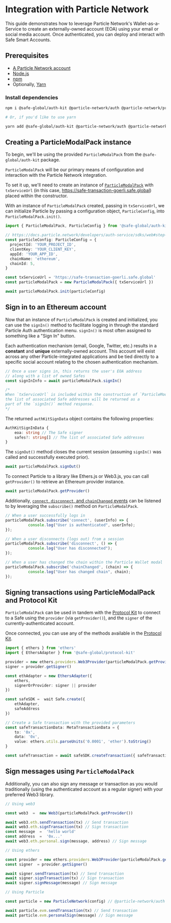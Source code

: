 # Integration with Particle Network

This guide demonstrates how to leverage Particle Network's Wallet-as-a-Service to create an externally-owned account (EOA) using your email or social media account. Once authenticated, you can deploy and interact with Safe Smart Accounts.

## Prerequisites

- [A Particle Network account](https://dashboard.particle.network/#/)
- [Node.js](https://nodejs.org/en/download) 
- [npm](https://docs.npmjs.com/downloading-and-installing-node-js-and-npm/) 
- Optionally, [Yarn](https://classic.yarnpkg.com/lang/en/docs/install/#windows-stable)

### Install dependencies

```bash
npm i @safe-global/auth-kit @particle-network/auth @particle-network/provider

# Or, if you'd like to use yarn

yarn add @safe-global/auth-kit @particle-network/auth @particle-network/provider
```

## Creating a ParticleModalPack instance

To begin, we'll be using the provided `ParticleModalPack` from the `@safe-global/auth-kit` package.

`ParticleModalPack` will be our primary means of configuration and interaction with the Particle Network integration. 

To set it up, we'll need to create an instance of [`ParticleModalPack`](https://github.com/safe-global/safe-core-sdk/blob/main/packages/auth-kit/src/packs/particle-network/ParticleModalPack.ts) with `txServiceUrl` (in this case, https://safe-transaction-goerli.safe.global) placed within the constructor.

With an instance of `ParticleModalPack` created, passing in `txServiceUrl`, we can initialize Particle by passing a configuration object, `ParticleConfig`, into `ParticleModalPack.init()`.

```ts
import { ParticleModalPack, ParticleConfig } from '@safe-global/auth-kit'

// https://docs.particle.network/developers/auth-service/sdks/web#step-2-setup-developer-api-key
const particleConfig: ParticleConfig = {
  projectId: 'YOUR_PROJECT_ID',
  clientKey: 'YOUR_CLIENT_KEY',
  appId: 'YOUR_APP_ID',
  chainName: 'ethereum',
  chainId: 5,
}

const txServiceUrl = 'https://safe-transaction-goerli.safe.global'
const particleModalPack = new ParticleModalPack({ txServiceUrl })

await particleModalPack.init(particleConfig)
```

## Sign in to an Ethereum account

Now that an instance of `ParticleModalPack` is created and initialized, you can use the `signIn()` method to facilitate logging in through the standard Particle Auth authentication menu. `signIn()` is most often assigned to something like a "Sign In" button.

Each authentication mechanism (email, Google, Twitter, etc.) results in a **constant** and **unique** externally-owned account. This account will exist across any other Particle-integrated applications and be tied directly to a specific social account relating to the chosen authentication mechanism.

```ts
// Once a user signs in, this returns the user's EOA address
// along with a list of owned Safes
const signInInfo = await particleModalPack.signIn()

/* 
When `txServiceUrl` is included within the construction of `ParticleModalPack`,
the list of associated Safe addresses will be returned as a 
part of the `signIn()` method response.
*/
```

The returned `authKitSignData` object contains the following properties:

```ts
AuthKitSignInData {
	eoa: string // The Safe signer
	safes?: string[] // The list of associated Safe addresses
}
```

The `signOut()` method closes the current session (assuming `signIn()` was called and successfully executed prior).

```ts
await particleModalPack.signOut()
```

To connect Particle to a library like Ethers.js or Web3.js, you can call `getProvider()` to retrieve an Ethereum provider instance.

```ts
await particleModalPack.getProvider()
```

Additionally, [`connect`, `disconnect`, and `chainChanged` events](https://docs.particle.network/developers/auth-service/sdks/web#status-events) can be listened to by leveraging the `subscribe()` method on `ParticleModalPack`.

```ts
// When a user successfully logs in
particleModalPack.subscribe('connect', (userInfo) => {
          console.log("User is authenticated", userInfo);
});

// When a user disconnects (logs out) from a session
particleModalPack.subscribe('disconnect', () => {
          console.log("User has disconnected");
});

// When a user has changed the chain within the Particle Wallet modal
particleModalPack.subscribe('chainChanged', (chain) => {
          console.log("User has changed chain", chain);
});
```

## Signing transactions using ParticleModalPack and Protocol Kit

`ParticleModalPack` can be used in tandem with the [Protocol Kit](../protocol-kit) to connect to a Safe using the `provider` (via `getProvider()`), and the `signer` of the currently-authenticated account.

Once connected, you can use any of the methods available in the [Protocol Kit](https://github.com/safe-global/safe-core-sdk/tree/main/packages/protocol-kit#sdk-api).

```ts
import { ethers } from 'ethers'
import { EthersAdapter } from '@safe-global/protocol-kit'

provider = new ethers.providers.Web3Provider(particleModalPack.getProvider())
signer = provider.getSigner()

const ethAdapter = new EthersAdapter({
	ethers,
	signerOrProvider: signer || provider
})

const safeSDK =  wait Safe.create({
	ethAdapter,
	safeAddress
})

// Create a Safe transaction with the provided parameters
const safeTransactionData: MetaTransactionData = {
	to: '0x',
	data: '0x',
	value: ethers.utils.parseUnits('0.0001', 'ether').toString()
}

const safeTransaction = await safeSDK.createTransaction({ safeTransactionData })
```

## Sign messages using `ParticleModalPack`

Additionally, you can also sign any message or transaction as you would traditionally (using the authenticated account as a regular signer) with your preferred Web3 library.

```ts
// Using web3

const web3  =  new Web3(particleModalPack.getProvider())

await web3.eth.sendTransaction(tx) // Send transaction
await web3.eth.signTransaction(tx) // Sign transaction
const message  =  'hello world'
const address  =  '0x...'
await web3.eth.personal.sign(message, address) // Sign message

// Using ethers

const provider = new ethers.providers.Web3Provider(particleModalPack.getProvider())
const signer  = provider.getSigner()

await signer.sendTransaction(tx) // Send transaction
await signer.signTransaction(tx) // Sign transaction
await signer.signMessage(message) // Sign message

// Using Particle

const particle = new ParticleNetwork(config) // @particle-network/auth

await particle.evm.sendTransaction(tx) // Send transaction
await particle.evm.personalSign(message) // Sign message
```
